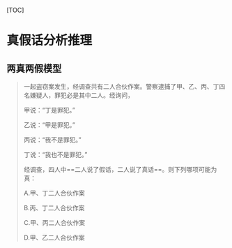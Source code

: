[TOC]

# 真假话分析推理



## 两真两假模型

> 一起盗窃案发生，经调查共有二人合伙作案。警察逮捕了甲、乙、丙、丁四名嫌疑人，罪犯必是其中二人。经询问，
>
> 甲说：“丁是罪犯。”
>
> 乙说：“甲是罪犯。”
>
> 丙说：“我不是罪犯。”
>
> 丁说：“我也不是罪犯。”
>
> 经调查，四人中==二人说了假话，二人说了真话==。则下列哪项可能为真：
>
> A.甲、丁二人合伙作案
>
> B.丙、丁二人合伙作案
>
> C.甲、丙二人合伙作案
>
> D.甲、乙二人合伙作案





